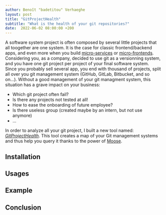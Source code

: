 ```yaml
---
author: Benoît "badetitou" Verhaeghe
layout: post
title: "GitProjectHealth"
subtitle: "What is the health of your git repositories?"
date:  2022-06-02 08:00:00 +200
---
```


A software system project is often composed by several little projects that all toogether are one system.
It is the case for classic frontend/backend apps, and even more when you build [micro-services](https://en.wikipedia.org/wiki/Microservices) or [micro-frontends](https://micro-frontends.org/).
Considering you, as a company, decided to use git as a versionning system, and you have one git project per project of your final software system.
Since you probably sell several app, you end with thousand of projects, split all over you git management system (GitHub, GitLab, Bitbucket, and so on...).
Without a good management of your git managment system, this situation has a grave impact on your business:

- Which git project often fail?
- Is there any projects not tested at all!
- How to ease the onboarding of future employee?  
- Is there useless group (created maybe by an intern, but not use anymore)
- ...

In order to analyze all your git project, I built a new tool named: [*GitProjectHealth*](https://github.com/moosetechnology/GitProjectHealth).
This tool creates a map of your Git management systems and thus help you query it thanks to the power of [Moose](https://modularmoose.org).

## Installation

## Usages

## Example

## Conclusion
